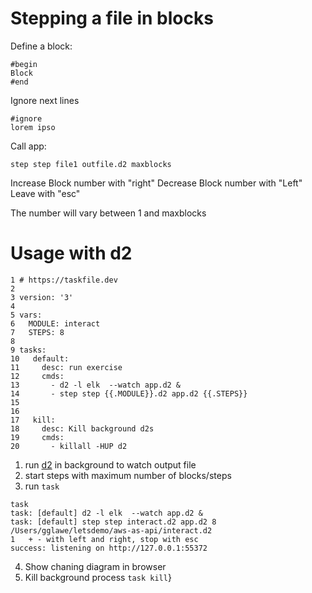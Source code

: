 # Stepping a file in blocks

Define a block:

```
#begin
Block
#end
```

Ignore next lines

```
#ignore
lorem ipso
```


Call app:

```
step step file1 outfile.d2 maxblocks
```

Increase Block number with "right"
Decrease Block number with "Left"
Leave with "esc"


The number will vary between 1 and maxblocks

# Usage with d2

```
1 # https://taskfile.dev
2
3 version: '3'
4
5 vars:
6   MODULE: interact
7   STEPS: 8
8
9 tasks:
10   default:
11     desc: run exercise
12     cmds:
13       - d2 -l elk  --watch app.d2 &
14       - step step {{.MODULE}}.d2 app.d2 {{.STEPS}}
15
16
17   kill:
18     desc: Kill background d2s
19     cmds:
20       - killall -HUP d2
```

1) run [d2](https://d2lang.com/) in background to watch output file
2) start steps with maximum number of blocks/steps
3) run `task`

```
task
task: [default] d2 -l elk  --watch app.d2 &
task: [default] step step interact.d2 app.d2 8
/Users/gglawe/letsdemo/aws-as-api/interact.d2
1   + - with left and right, stop with esc
success: listening on http://127.0.0.1:55372
```

4) Show chaning diagram in browser
5) Kill background process `task kill`}
